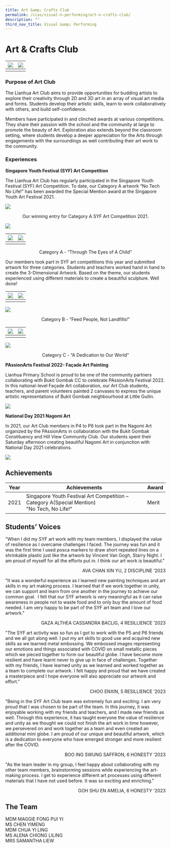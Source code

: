 ```yaml
---
title: Art &amp; Crafts Club
permalink: /ccas/visual-n-performing/art-n-crafts-club/
description: ""
third_nav_title: Visual &amp; Performing
---
```

# **Art &amp; Crafts Club**

| ![](/images/CCAs/Art%20&amp;%20Crafts%20Club/photo1.jpg) | ![](/images/CCAs/Art%20&amp;%20Crafts%20Club/photo2.jpg) | 
| -------- | -------- | 
|   |   |

### Purpose of Art Club

The Lianhua Art Club aims to provide opportunities for budding artists to explore their creativity through 2D and 3D art in an array of visual art media and forms. Students develop their artistic skills, learn to work collaboratively with others, and build self-confidence.&nbsp;
  
Members have participated in and clinched awards at various competitions. They share their passion with the school and the community at large to promote the beauty of Art. Exploration also extends beyond the classroom setting, where students develop a deeper appreciation for the Arts through engagements with the surroundings as well contributing their art work to the community.


### Experiences

**Singapore Youth Festival (SYF) Art Competition**

The Lianhua Art Club has regularly participated in the Singapore Youth Festival (SYF) Art Competition. To date, our Category A artwork “No Tech No Life!” has been awarded the Special Mention award at the Singapore Youth Art Festival 2021.

![](/images/CCAs/Art%20&amp;%20Crafts%20Club/SYF%202021_4.jpg)
<center>Our winning entry for Category A SYF Art Competition 2021.</center>


![](/images/CCAs/Art%20&amp;%20Crafts%20Club/photo3.jpg)

| ![](/images/CCAs/Art%20&amp;%20Crafts%20Club/photo5.jpg) |![](/images/CCAs/Art%20&amp;%20Crafts%20Club/photo4.jpg) | 
| -------- | -------- | 
|   |   |

<center>Category A - “Through The Eyes of A Child”</center>

Our members took part in SYF art competitions this year and submitted artwork for three categories. Students and teachers worked hand in hand to create the 3-Dimensional Artwork. Based on the theme, our students experienced using different materials to create a beautiful sculpture. Well done!

| ![](/images/CCAs/Art%20&amp;%20Crafts%20Club/photo7.jpg) | ![](/images/CCAs/Art%20&amp;%20Crafts%20Club/photo6.jpg) | 
| -------- | -------- | 
|   |   |

![](/images/CCAs/Art%20&amp;%20Crafts%20Club/photo8.jpg)

<center>Category B - “Feed People, Not Landfills!”</center>


| ![](/images/CCAs/Art%20&amp;%20Crafts%20Club/photo9.jpg) | ![](/images/CCAs/Art%20&amp;%20Crafts%20Club/photo11.jpg) | 
| -------- | -------- | 
|   |   |

![](/images/CCAs/Art%20&amp;%20Crafts%20Club/photo10.jpg)

<center>Category C - “A Dedication to Our World”</center>


**PAssionArts Festival 2022- Façade Art Painting**

Lianhua Primary School is proud to be one of the community partners collaborating with Bukit Gombak CC to celebrate PAssionArts Festival 2022. In this national-level Façade Art collaboration, our Art Club students, teachers, and parent volunteers painted 2 canvases to express the unique artistic representations of Bukit Gombak neighbourhood at Little Guilin.

![](/images/CCAs/Art%20&amp;%20Crafts%20Club/photo13.JPG)

**National Day 2021 Nagomi Art**

In 2021, our Art Club members in P4 to P6 took part in the Nagomi Art organized by the PAssionArts in collaboration with the Bukit Gombak Constituency and Hill View Community Club. Our students spent their Saturday afternoon creating beautiful Nagomi Art in conjunction with National Day 2021 celebrations.

![](/images/CCAs/Art%20&amp;%20Crafts%20Club/NDP%202021%20Nagomi%20Art.png)


## **Achievements**

| Year | Achievements                                                                                  | Award |
|------|-------------------------------|-------|
| 2021 | Singapore Youth Festival Art Competition – Category A(Special Mention)<br>"No Tech, No Life!" | Merit |


## **Students’ Voices**

"When I did my SYF art work with my team members, I displayed the value of resilience as I overcame challenges I faced. The journey was fun and it was the first time I used posca markers to draw short repeated lines on a shrinkable plastic just like the artwork by Vincent Van Gogh, Starry Night. I am proud of myself for all the efforts put in. I think our art work is beautiful."

  <p style="text-align: right"> AVA CHAN XIN YU, 2 DISCIPLINE ’2023<br></p>

"It was a wonderful experience as I learned new painting techniques and art skills in my art making process. I learned that if we work together in unity, we can support and learn from one another in the journey to achieve our common goal.&nbsp; I felt that our SYF artwork is very meaningful as it can raise awareness in people not to waste food and to only buy the amount of food needed. I am very happy to be part of the SYF art team and I love our artwork."

  <p style="text-align: right"> GAZA ALTHEA CASSANDRA BACLIG, 4 RESILLIENCE ’2023<br></p>

"The SYF art activity was so fun as I got to work with the P5 and P6 friends and we all got along well. I put my art skills to good use and acquired new skills as we learned metal embossing. We embossed images representing our emotions and things associated with COVID on small metallic pieces which we pieced together to form our beautiful globe. I have become more resilient and have learnt never to give up in face of challenges. Together with my friends, I have learned unity as we learned and worked together as a team to complete our artwork. I felt happy and proud that we have created a masterpiece and I hope everyone will also appreciate our artwork and effort."

  <p style="text-align: right"> CHOO ENXIN, 5 RESILLIENCE ’2023<br></p>

"Being in the SYF Art Club team was extremely fun and exciting. I am very proud that I was chosen to be part of the team. In this journey, it was enjoyable working with my friends and teachers, and I made new friends as well. Through this experience, it has taught everyone the value of resilience and unity as we thought we could not finish the art work in time however, we persevered on and work together as a team and even created an additional mini globe. I am proud of our unique and beautiful artwork, which is a dedication to everyone who have emerged stronger and more resilient after the COVID.&nbsp;&nbsp;

  <p style="text-align: right"> BOO ING SWUNG SAFFRON, 6 HONESTY ’2023<br></p>
"As the team leader in my group, I feel happy about collaborating with my other team members, brainstorming sessions while experiencing the art-making process. I get to experience different art processes using different materials that I have not used before. It was so exciting and enriching."

  <p style="text-align: right"> GOH SHU EN AMELIA, 6 HONESTY '2023<br></p>



## **The Team**

MDM MAGGIE FONG PUI YI<br>
MS CHEN YIMENG<br>
MDM CHUA YI LING<br>
MS ALENA CHIONG LILING<br>
MRS SAMANTHA LIEW